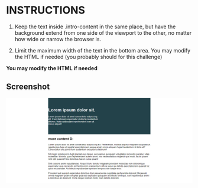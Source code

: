 # INSTRUCTIONS

1. Keep the text inside .intro-content in the same place, but have the
   background extend from one side of the viewport to the other, no matter how
   wide or narrow the browser is.

2. Limit the maximum width of the text in the bottom area. You may modify the
   HTML if needed (you probably should for this challenge)

**You may modify the HTML if needed**

## Screenshot

![](https://github.com/Karllouise-code/responsive-layouts-21/blob/main/Day-03/images/fullscreenshot.png)
